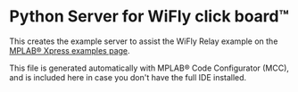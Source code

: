# Python Server for WiFly click board™ 

This creates the example server to assist the WiFly Relay example on the [MPLAB® Xpress examples page](https://mplabxpress.microchip.com/mplabcloud/example).

This file is generated automatically with MPLAB® Code Configurator (MCC), and is included here in case you don't have the full IDE installed.
